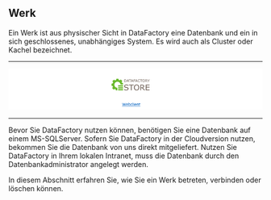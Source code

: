 ## Werk

Ein Werk ist aus physischer Sicht in DataFactory eine Datenbank und ein in sich geschlossenes, unabhängiges System. Es wird auch als Cluster oder Kachel bezeichnet.

---

![](/Pictures/Excel-Client/Werk/werk_1.png)

---

Bevor Sie DataFactory nutzen können, benötigen Sie eine Datenbank auf einem MS-SQLServer. Sofern Sie DataFactory in der Cloudversion nutzen, bekommen Sie die Datenbank von uns direkt mitgeliefert. Nutzen Sie DataFactory in Ihrem lokalen Intranet, muss die Datenbank durch den Datenbankadministrator angelegt werden.

In diesem Abschnitt erfahren Sie, wie Sie ein Werk betreten, verbinden oder löschen können.
